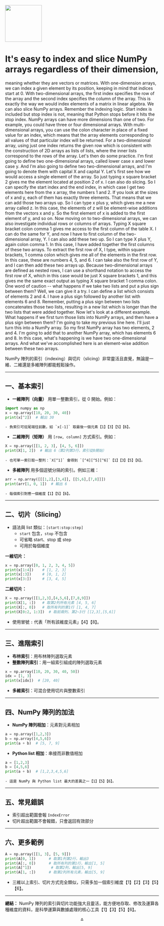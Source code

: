 <img src="https://r2cdn.perplexity.ai/pplx-full-logo-primary-dark%402x.png" class="logo" width="120"/>

# It's easy to index and slice NumPy arrays regardless of their dimension,

meaning whether they are vectors or matrices.
With one-dimension arrays, we can index a given element
by its position, keeping in mind that indices start at 0.
With two-dimensional arrays, the first index
specifies the row of the array and the second index
specifies the column of the array.
This is exactly the way we would index elements of a matrix in linear algebra.
We can also slice NumPy arrays.
Remember the indexing logic.
Start index is included but stop index is not,
meaning that Python stops before it hits the stop index.
NumPy arrays can have more dimensions than one of two.
For example, you could have three or four dimensional arrays.
With multi-dimensional arrays, you can use the colon character
in place of a fixed value for an index, which
means that the array elements corresponding
to all values of that particular index will be returned.
For a two-dimensional array, using just one index
returns the given row which is consistent with the construction of 2D
arrays as lists of lists, where the inner lists correspond
to the rows of the array.
Let's then do some practice.
I'm first going to define two one-dimensional arrays,
called lower case x and lower case y.
And I'm also going to define two two-dimensional arrays,
and I'm going to denote them with capital X
and capital Y. Let's first see how we would
access a single element of the array.
So just typing x square bracket 2 gives me the element located at position
2 of x.
I can also do slicing.
So I can specify the start index and the end index, in which case
I get two elements here from the x array, the numbers 1 and 2.
If you look at the sizes of x and y, each of them
has exactly three elements.
That means that we can add those two arrays up.
So I can type x plus y, which gives me a new array called z.
In this case, the elements of z will be element-wise additions
from the vectors x and y.
So the first element of x is added to the first element of y, and so on.
Now moving on to two-dimensional arrays,
we can also investigate individual rows or columns of arrays.
Typing X square bracket colon comma 1 gives me
access to the first column of the table X. I can do the same for Y,
and now I have to first column of the two-dimensional array, Y.
I can also add these two up.
So I can type X plus Y, again colon comma 1.
In this case, I have added together the first columns of these two arrays.
To extract the first row of X, I type, within square brackets,
1 comma colon which gives me all of the elements in the first row.
In this case, these are numbers 4, 5, and 6.
I can take also the first row of Y, and I can then add these two arrays up.
Because two-dimensional arrays are defined as nested rows,
I can use a shorthand notation to access the first row of X, which in this case
would be just X square brackets 1, and this gives me the same exact output
as typing X square bracket 1 comma colon.
One word of caution --
what happens if we take two lists and put a plus sign between them?
Well, we can give it a try.
I can define a list which consists of elements 2 and 4.
I have a plus sign followed by another list with elements 6 and 8.
Remember, putting a plus sign between two lists
concatenates those two lists, resulting in a new list which is longer than
the two lists that were added together.
Now let's look at a different example.
What happens if we first turn those lists into NumPy arrays,
and then have a plus sign between them?
I'm going to take my previous line here.
I'll just turn this into a NumPy array.
So my first NumPy array has two elements, 2 and 4.
I'm going to add that to another NumPy array, which has elements 6 and 8.
In this case, what's happening is we have two one-dimensional arrays.
And what we've accomplished here is an element-wise addition
between these two arrays.

NumPy 陣列的索引（indexing）與切片（slicing）非常靈活且直覺，無論是一維、二維還是多維陣列都能輕鬆操作。

---

## 一、基本索引

- **一維陣列（向量）**
用單一整數索引，從 0 開始。例如：

```python
import numpy as np
x = np.array([10, 20, 30, 40])
print(x[^2])  # 輸出 30
```

    - 負索引可從尾端往前數，如 `x[-1]` 取最後一個元素【1】【3】【5】【6】。
- **二維陣列（矩陣）**
用 `[row, column]` 方式索引。例如：

```python
X = np.array([[1, 2, 3], [4, 5, 6]])
print(X[1, 2])  # 輸出 6（第2列第3行，索引從0開始）
```

    - 也可單一索引取一整列：`X[^1]` 會得到 `[^4][^5][^6]`【1】【3】【5】【6】。
- **多維陣列**
用多個逗號分隔的索引。例如三維：

```python
arr = np.array([[[1,2],[3,4]], [[5,6],[7,8]]])
print(arr[1, 0, 1])  # 輸出 6
```

    - 每個索引對應一個維度【1】【5】【6】。

---

## 二、切片（Slicing）

- 語法與 list 類似：`[start:stop:step]`
    - `start` 包含，`stop` 不包含
    - 可省略 start、stop 或 step
    - 可用於每個維度

**一維切片：**

```python
x = np.array([0, 1, 2, 3, 4, 5])
print(x[1:4])    # [1, 2, 3]
print(x[:3])     # [0, 1, 2]
print(x[3:])     # [3, 4, 5]
```

**二維切片：**

```python
X = np.array([[1,2,3],[4,5,6],[7,8,9]])
print(X[1, :])   # 取第2列所有元素 [4, 5, 6]
print(X[:, 0])   # 取所有列的第1行 [1, 4, 7]
print(X[0:2, 1:3])  # 取前兩列、第2~3行 [[2,3],[5,6]]
```

- 使用冒號 `:` 代表「所有該維度元素」【4】【8】。

---

## 三、進階索引

- **布林索引**：用布林陣列選取元素
- **整數陣列索引**：用一組索引組成的陣列選取元素

```python
x = np.array([10, 20, 30, 40, 50])
idx = [1, 3]
print(x[idx])  # [20, 40]
```

- **多維索引**：可混合使用切片與整數索引

---

## 四、NumPy 陣列的加法

- **NumPy 陣列相加**：元素對元素相加

```python
a = np.array([1,2,3])
b = np.array([4,5,6])
print(a + b)  # [5, 7, 9]
```

- **Python list 相加**：串接而非數值相加

```python
a = [1,2,3]
b = [4,5,6]
print(a + b)  # [1,2,3,4,5,6]
```

    - 這是 NumPy 與 Python list 最大的差異之一【1】【5】【6】。

---

## 五、常見錯誤

- 索引超出範圍會報 `IndexError`
- 切片超出範圍不會報錯，只會返回有效部分

---

## 六、更多範例

```python
A = np.array([[1, 3], [5, 9]])
print(A[0, 1])      # 取第1列第2行，輸出3
print(A[:, 0])      # 取所有列的第1行，輸出[1, 5]
print(A[^1])         # 取第2列，輸出[5, 9]
print(A[1, :])      # 取第2列所有元素，輸出[5, 9]
```

- 三維以上索引、切片方式完全類似，只需多加一個索引維度【1】【2】【3】【5】【6】。

---

**總結：**
NumPy 陣列的索引與切片功能強大且靈活，能方便地存取、修改及運算各種維度的資料，是科學運算與數據處理的核心工具【1】【3】【5】【6】。

<div style="text-align: center">⁂</div>

[^1]: https://www.w3schools.com/python/numpy/numpy_array_indexing.asp

[^2]: https://numpy.org/devdocs/user/basics.indexing.html

[^3]: https://www.programiz.com/python-programming/numpy/array-indexing

[^4]: http://homepage.ntu.edu.tw/~weitingc/fortran_lecture/Lecture_P_3_NumPyArrayIndexing.slides.html

[^5]: https://sparkbyexamples.com/python/python-numpy-array-indexing/

[^6]: https://clouds.eos.ubc.ca/~phil/docs/problem_solving/05-NumPy-and-Arrays/05.05-Array-Indexing.html

[^7]: https://jakevdp.github.io/PythonDataScienceHandbook/02.02-the-basics-of-numpy-arrays.html

[^8]: https://www.w3schools.com/python/numpy/numpy_array_slicing.asp

[^9]: https://www.youtube.com/watch?v=eipZT4fafoM

[^10]: https://numpy.org/doc/stable/user/basics.indexing.html

[^11]: https://docs.scipy.org/doc/numpy-1.11.0/user/basics.indexing.html

[^12]: https://llego.dev/posts/numpy-array-indexing-slicing-accessing-python/

[^13]: https://betterprogramming.pub/how-to-index-data-in-python-numpy-arrays-1274ce968390?gi=db64c32660ff

